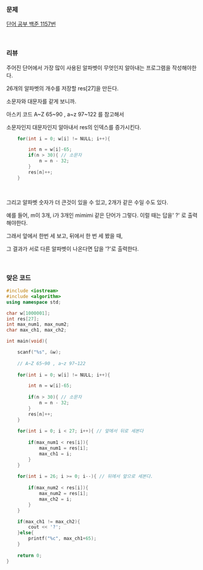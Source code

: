 ### 문제

[단어 공부  백준  1157번](https://www.acmicpc.net/problem/1157)

</br>

### 리뷰

주어진 단어에서 가장 많이 사용된 알파벳이 무엇인지 알아내는 프로그램을 작성해야한다. 

26개의 알파벳의 개수를 저장할 res[27]을 만든다. 

 소문자와 대문자를 같게 보니까. 

아스키 코드 A~Z 65~90 , a~z 97~122  를 참고해서 

소문자인지 대문자인지 알아내서 res의 인덱스를 증가시킨다.

```c++
 	for(int i = 0; w[i] != NULL; i++){

 		int n = w[i]-65;
 		if(n > 30){ // 소문자
			n = n - 32;
		}
		res[n]++;
 	}
```

</br>

그리고 알파벳 숫자가 더 큰것이 있을 수 있고, 2개가 같은 수일 수도 있다. 

예를 들어, m이 3개, i가 3개인 mimimi 같은 단어가 그렇다. 이럴 때는 답을' ?' 로 출력해야한다. 

그래서 앞에서 한번 세 보고, 뒤에서 한 번 세 봤을 때, 

그 결과가 서로 다른 알파벳이 나온다면 답을 '?'로 출력한다. 

</br>

### 맞은 코드 

```c++
#include <iostream>
#include <algorithm> 
using namespace std;

char w[1000001];
int res[27];
int max_num1, max_num2;
char max_ch1, max_ch2;

int main(void){

	scanf("%s", &w);
	
	// A~Z 65~90 , a~z 97~122 
	
 	for(int i = 0; w[i] != NULL; i++){

 		int n = w[i]-65;
 		
 		if(n > 30){ // 소문자
			n = n - 32;
		}
		res[n]++;
 	}
	
	for(int i = 0; i < 27; i++){ // 앞에서 뒤로 세본다  
		
		if(max_num1 < res[i]){
			max_num1 = res[i];
			max_ch1 = i;
		} 
	}
	
	for(int i = 26; i >= 0; i--){ // 뒤에서 앞으로 세본다.  
	
		if(max_num2 < res[i]){
			max_num2 = res[i];
			max_ch2 = i;
		} 
	}

	if(max_ch1 != max_ch2){
		cout << '?';
	}else{
		printf("%c", max_ch1+65);
	}
	
	return 0;
} 
```

</br>